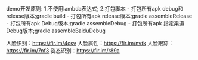 demo开发原则:
1.不使用lambda表达式;
2.打包脚本
    - 打包所有apk debug和release版本;gradle build
    - 打包所有apk release版本;gradle assembleRelease
    - 打包所有apk Debug版本;gradle assembleDebug
    - 打包所有apk 指定渠道Debug版本;gradle assembleBaiduDebug
    
    
    
    


人脸识别：https://fir.im/4csv
人脸属性：https://fir.im/nvtk
人脸跟踪：https://fir.im/7nf3
姿态识别：https://fir.im/r89a
